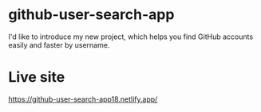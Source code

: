 # github-user-search-app
I'd like to introduce my new project, which helps you find GitHub accounts easily and faster by username.

# Live site 
https://github-user-search-app18.netlify.app/
